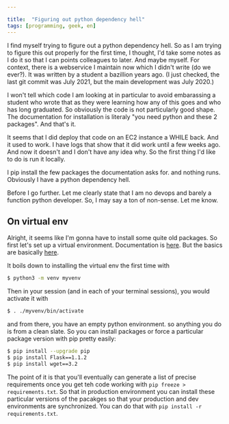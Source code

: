 ```yaml
---

title:  "Figuring out python dependency hell"
tags: [programming, geek, en]
---
```



I find myself trying to figure out a python dependency hell. So as I
am trying to figure this out properly for the first time, I thought,
I'd take some notes as I do it so that I can points colleagues to
later. And maybe myself. For context, there is a webservice I maintain
now which I didn't write (do we ever?). It was written by a student a
bazillion years ago. (I just checked, the last git commit was July
2021, but the main development was July 2020.)

I won't tell which code I am looking at in particular to avoid
embarassing a student who wrote that as they were learning how any of
this goes and who has long graduated. So obviously the code is not
particularly good shape. The documentation for installation is
literaly "you need python and these 2 packages". And that's it.

It seems that I did deploy that code on an EC2 instance a WHILE
back. And it used to work. I have logs that show that it did work
until a few weeks ago. And now it doesn't and I don't have any idea
why. So the first thing I'd like to do is run it locally.

I pip install the few packages the documentation asks for. and nothing
runs. Obviously I have a python dependency hell.

Before I go further. Let me clearly state that I am no devops and
barely a function python developer. So, I may say a ton of non-sense. Let me know.

## On virtual env

Alright, it seems like I'm gonna have to install some quite old
packages. So first let's set up a virtual environment. Documentation
is [here](https://docs.python.org/3/library/venv.html). But the basics
are basically
[here](https://www.freecodecamp.org/news/python-requirementstxt-explained/).

It boils down to installing the virtual env the first time with

```bash
$ python3 -m venv myvenv
```

Then in your session (and in each of your terminal sessions), you would activate it with
```bash
$ . ./myvenv/bin/activate
```

and from there, you have an empty python environment. so anything you do is from a clean slate. So you can install packages or force a particular package version with pip pretty easily:
```bash
$ pip install --upgrade pip
$ pip install Flask==1.1.2
$ pip install wget==3.2
```

The point of it is that you'll eventually can generate a list of
precise requirements once you get teh code working with `pip freeze >
requirements.txt`. So that in production environment you can install
these particular versions of the pacakges so that your production and
dev environments are synchronized. You can do that with `pip install
-r requirements.txt`.